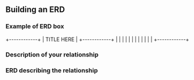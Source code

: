## Building an ERD 

### Example of ERD box

+------------+
| TITLE HERE |
+------------+
|            |
|            |
|            |
|            |
|            |
|            |
+------------+

### Description of your relationship


### ERD describing the relationship


